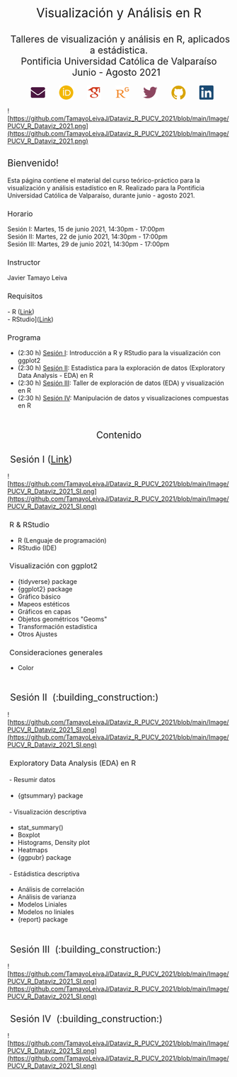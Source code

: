 <h1 style="font-weight:normal" align="center">
&nbsp;Visualización y Análisis en R&nbsp;
</h1>

<h2 style="font-weight:normal" align="center">
&nbsp;Talleres de visualización y análisis en R, aplicados a estádistica. <br> Pontificia Universidad Católica de Valparaíso <br> Junio - Agosto 2021 &nbsp;
</h2>

<div align="center">
&nbsp;&nbsp;&nbsp;
<a href="mailto:j.tamayo.leiva@gmail.com"><img height="32" width="32" src="https://github.com/TamayoLeivaJ/TamayoLeivaJ/blob/main/Image/logo/envelope-solid.svg" /></a> 
&nbsp;&nbsp;&nbsp;&nbsp;&nbsp;&nbsp;
<a href="https://orcid.org/0000-0003-2610-6957"><img height="32" width="32" src="https://github.com/TamayoLeivaJ/TamayoLeivaJ/blob/main/Image/logo/orcid.svg" /></a>
&nbsp;&nbsp;&nbsp;&nbsp;&nbsp;&nbsp; 
<a href="https://scholar.google.com/citations?user=Rr-4cmQwXX4C&hl=es"><img height="32" width="32" src="https://github.com/TamayoLeivaJ/TamayoLeivaJ/blob/main/Image/logo/google-scholar.svg" /></a>
&nbsp;&nbsp;&nbsp;&nbsp;&nbsp;&nbsp; 
<a href="https://www.researchgate.net/profile/Javier-Tamayo"><img height="32" width="32" src="https://github.com/TamayoLeivaJ/TamayoLeivaJ/blob/main/Image/logo/researchgate.svg" /></a>
&nbsp;&nbsp;&nbsp;&nbsp;&nbsp;&nbsp;
<a href="https://twitter.com/TamayoLeiva_J"><img height="32" width="32" src="https://github.com/TamayoLeivaJ/TamayoLeivaJ/blob/main/Image/logo/twitter.svg" /></a> 
&nbsp;&nbsp;&nbsp;&nbsp;&nbsp;&nbsp;
 <a href="https://github.com/TamayoLeivaJ/"><img height="32" width="32" src="https://github.com/TamayoLeivaJ/TamayoLeivaJ/blob/main/Image/logo/github.svg" /></a>
&nbsp;&nbsp;&nbsp;&nbsp;&nbsp;&nbsp;
 <a href="https://www.linkedin.com/in/javier-ignacio-tamayo-leiva-94613267/"><img height="32" width="32" src="https://github.com/TamayoLeivaJ/TamayoLeivaJ/blob/main/Image/logo/linkedin.svg" /></a> 
</div>

![https://github.com/TamayoLeivaJ/Dataviz_R_PUCV_2021/blob/main/Image/PUCV_R_Dataviz_2021.png](https://github.com/TamayoLeivaJ/Dataviz_R_PUCV_2021/blob/main/Image/PUCV_R_Dataviz_2021.png) 

<h2 style="font-weight:normal" align="left">Bienvenido! </h2>
Esta página contiene el material del curso teórico-práctico para la visualización y análisis estadístico en R. Realizado para la Pontificia Universidad Católica de Valparaíso, durante junio - agosto 2021.<br>     

<h3 style="font-weight:normal" align="left">Horario </h3>
Sesión I: Martes, 15 de junio 2021, 14:30pm - 17:00pm <br>
Sesión II: Martes, 22 de junio 2021, 14:30pm - 17:00pm <br>
Sesión III: Martes, 29 de junio 2021, 14:30pm - 17:00pm <br>

<h3 style="font-weight:normal" align="left">Instructor </h3>
Javier Tamayo Leiva <br>

<h3 style="font-weight:normal" align="left">Requisitos </h3>
- R (<a href="https://cran.r-project.org">Link</a>) <br>
- RStudio](<a href="https://www.rstudio.com/products/rstudio/download/">Link</a>) <br>

<h3 style="font-weight:normal" align="left">Programa </h3>

- (2:30 h) [Sesión I](https://tamayoleivaj.github.io/Dataviz_R_PUCV_2021/002_Slides/Sesion_001/Sesion_001.html): Introducción a R y RStudio para la visualización con ggplot2 <br>
- (2:30 h) [Sesión II](https://tamayoleivaj.github.io/Dataviz_R_PUCV_2021/002_Slides/Sesion_001/Sesion_001.html): Estadística para la exploración de datos (Exploratory Data Analysis - EDA) en R <br>
- (2:30 h) [Sesión III](https://tamayoleivaj.github.io/Dataviz_R_PUCV_2021/002_Slides/Sesion_001/Sesion_001.html): Taller de exploración de datos (EDA) y visualización en R <br>
- (2:30 h) [Sesión IV](https://tamayoleivaj.github.io/Dataviz_R_PUCV_2021/002_Slides/Sesion_001/Sesion_001.html): Manipulación de datos y visualizaciones compuestas en R <br><br>

<h2 style="font-weight:normal" align="center">Contenido </h2>

<p style="text-align:justify">

<h2 style="font-weight:normal" align="left">
&nbsp;Sesión I (<a href="https://tamayoleivaj.github.io/Dataviz_R_PUCV_2021/002_Slides/Sesion_001/Sesion_001.html">Link</a>) &nbsp;
</h2>

![https://github.com/TamayoLeivaJ/Dataviz_R_PUCV_2021/blob/main/Image/PUCV_R_Dataviz_2021_SI.png](https://github.com/TamayoLeivaJ/Dataviz_R_PUCV_2021/blob/main/Image/PUCV_R_Dataviz_2021_SI.png)

<h3 style="font-weight:normal" align="left">
&nbsp;R & RStudio&nbsp;
</h3>

- R (Lenguaje de programación)<br>
- RStudio (IDE)<br>

<h3 style="font-weight:normal" align="left">
&nbsp;Visualización con ggplot2&nbsp;
</h3>

- {tidyverse} package<br>
- {ggplot2} package<br>
- Gráfico básico<br>
- Mapeos estéticos<br>
- Gráficos en capas<br>
- Objetos geométricos "Geoms"<br>
- Transformación estadística<br>
- Otros Ajustes<br>

<h3 style="font-weight:normal" align="left">
&nbsp;Consideraciones generales&nbsp;
</h3>

- Color<br><br>

<h2 style="font-weight:normal" align="left">
&nbsp;Sesión II&nbsp; (:building_construction:)
</h2>

![https://github.com/TamayoLeivaJ/Dataviz_R_PUCV_2021/blob/main/Image/PUCV_R_Dataviz_2021_SI.png](https://github.com/TamayoLeivaJ/Dataviz_R_PUCV_2021/blob/main/Image/PUCV_R_Dataviz_2021_SI.png)

<h3 style="font-weight:normal" align="left">
&nbsp;Exploratory Data Analysis (EDA) en R&nbsp;
</h3>

<h4 style="font-weight:normal" align="left">
&nbsp;- Resumir datos&nbsp;
</h4>

- {gtsummary} package <br>

<h4 style="font-weight:normal" align="left">
&nbsp;- Visualización descriptiva&nbsp;
</h4>

- stat_summary() <br> 
- Boxplot <br>
- Histograms, Density plot<br>
- Heatmaps <br>
- {ggpubr} package <br>

<h4 style="font-weight:normal" align="left">
&nbsp;- Estádistica descriptiva &nbsp;
</h4>

- Análisis de correlación <br>
- Análisis de varianza <br>
- Modelos Liniales <br>
- Modelos no liniales <br>
- {report} package <br><br>

<h2 style="font-weight:normal" align="left">
&nbsp;Sesión III&nbsp; (:building_construction:)
</h2>

![https://github.com/TamayoLeivaJ/Dataviz_R_PUCV_2021/blob/main/Image/PUCV_R_Dataviz_2021_SI.png](https://github.com/TamayoLeivaJ/Dataviz_R_PUCV_2021/blob/main/Image/PUCV_R_Dataviz_2021_SI.png)


<h2 style="font-weight:normal" align="left">
&nbsp;Sesión IV&nbsp; (:building_construction:)
</h2>

![https://github.com/TamayoLeivaJ/Dataviz_R_PUCV_2021/blob/main/Image/PUCV_R_Dataviz_2021_SI.png](https://github.com/TamayoLeivaJ/Dataviz_R_PUCV_2021/blob/main/Image/PUCV_R_Dataviz_2021_SI.png)

</p>
